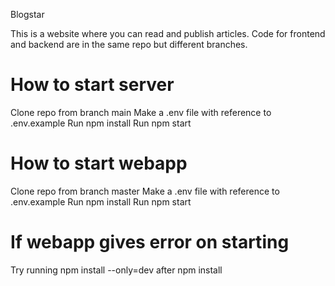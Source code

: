 Blogstar

This is a website where you can read and publish articles.
Code for frontend and backend are in the same repo but different branches.
# How to start server
Clone repo from branch main
Make a .env file with reference to .env.example
Run npm install
Run npm start

# How to start webapp
Clone repo from branch master
Make a .env file with reference to .env.example
Run npm install
Run npm start

# If webapp gives error on starting
Try running npm install --only=dev after npm install


